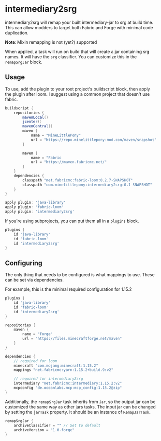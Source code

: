 # intermediary2srg

intermediary2srg will remap your built intermediary-jar to srg at build time.
This can allow modders to target both Fabric and Forge with minimal code
duplication.

**Note**: Mixin remapping is not (yet?) supported

When applied, a task will run on build that will create a jar containing srg
names. It will have the `srg` classifier. You can customize this in the
`remapSrgJar` block.

## Usage

To use, add the plugin to your root project's buildscript block, then apply the
plugin after loom. I suggest using a common project that doesn't use fabric.

```gradle
buildscript {
    repositories {
        mavenLocal()
        jcenter()
        mavenCentral()
        maven {
            name = "MineLittlePony"
            url = "https://repo.minelittlepony-mod.com/maven/snapshot"
        }   

        maven {
            name = "Fabric
            url = "https://maven.fabricmc.net/"
        }
    }
    dependencies {
        classpath "net.fabricmc:fabric-loom:0.2.7-SNAPSHOT"
        classpath "com.minelittlepony:intermediary2srg:0.1-SNAPSHOT"
    }
}

apply plugin: 'java-library'
apply plugin: 'fabric-loom'
apply plugin: 'intermediary2srg'
```

If you're using subprojects, you can put them all in a `plugins` block.

```gradle
plugins {
    id 'java-library'
    id 'fabric-loom'
    id 'intermediary2srg'
}
```

## Configuring

The only thing that needs to be configured is what mappings
to use. These can be set via dependencies.

For example, this is the minimal required configuration for 1.15.2

```gradle
plugins {
    id 'java-library'
    id 'fabric-loom'
    id 'intermediary2srg'
}

repositories {
    maven {
        name = "Forge"
        url = "https://files.minecraftforge.net/maven"
    }
}

dependencies {
    // required for loom
    minecraft "com.mojang:minecraft:1.15.2"
    mappings "net.fabricmc:yarn:1.15.2+build.9:v2"

    // required for intermediary2srg
    intermediary "net.fabricmc:intermediary:1.15.2:v2"
    mcpconfig "de.oceanlabs.mcp:mcp_config:1.15.2@zip"
}
```

Additionally, the `remapSrgJar` task inherits from `Jar`, so the output jar can
be customized the same way as other jars tasks. The input jar can be changed by
setting the `jarTask` property. It should be an instance of `RemapJarTask`.

```gradle
remapSrgJar {
    archiveClassifier = "" // Set to default
    archiveVersion = "1.0-forge"
}
```